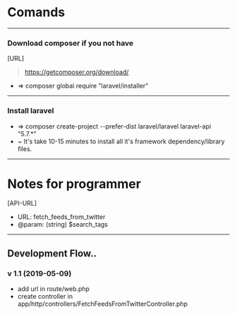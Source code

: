 # Comands

---
### Download composer if you not have
[URL]
>https://getcomposer.org/download/
- => composer global require "laravel/installer"


---
### Install laravel 
- => composer create-project --prefer-dist laravel/laravel laravel-api "5.7.*"
- ~ It's take 10-15 minutes to install all it's framework dependency/library files.



---
# Notes for programmer


[API-URL]
- URL: fetch_feeds_from_twitter
- @param: (string) $search_tags


---
## Development Flow..

### v 1.1 (2019-05-09)
- add url in route/web.php
- create controller in app/http/controllers/FetchFeedsFromTwitterController.php